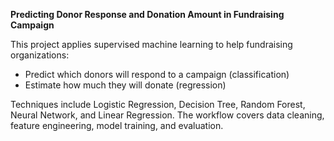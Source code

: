 **Predicting Donor Response and Donation Amount in Fundraising Campaign**

This project applies supervised machine learning to help fundraising organizations:

- Predict which donors will respond to a campaign (classification)
- Estimate how much they will donate (regression)

Techniques include Logistic Regression, Decision Tree, Random Forest, Neural Network, and Linear Regression. The workflow covers data cleaning, feature engineering, model training, and evaluation.
